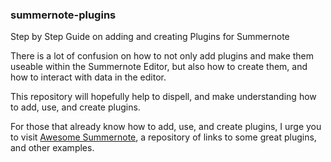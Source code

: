 ### summernote-plugins
Step by Step Guide on adding and creating Plugins for Summernote

There is a lot of confusion on how to not only add plugins and make them useable within the Summernote Editor, but also how to create them, and how to interact with data in the editor.

This repository will hopefully help to dispell, and make understanding how to add, use, and create plugins.

For those that already know how to add, use, and create plugins, I urge you to visit [Awesome Summernote](https://github.com/summernote/awesome-summernote), a repository of links to some great plugins, and other examples.
